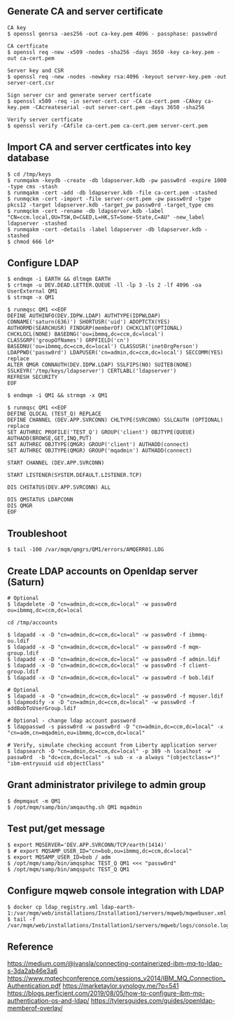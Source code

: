 ## Generate CA and server certificate
```
CA key
$ openssl genrsa -aes256 -out ca-key.pem 4096 - passphase: passw0rd

CA certficate
$ openssl req -new -x509 -nodes -sha256 -days 3650 -key ca-key.pem -out ca-cert.pem

Server key and CSR
$ openssl req -new -nodes -newkey rsa:4096 -keyout server-key.pem -out server-cert.csr

Sign server csr and generate server certficate
$ openssl x509 -req -in server-cert.csr -CA ca-cert.pem -CAkey ca-key.pem -CAcreateserial -out server-cert.pem -days 3650 -sha256

Verify server certficate
$ openssl verify -CAfile ca-cert.pem ca-cert.pem server-cert.pem
```

## Import CA and server certficates into key database
```
$ cd /tmp/keys
$ runmqakm -keydb -create -db ldapserver.kdb -pw passw0rd -expire 1000 -type cms -stash
$ runmqakm -cert -add -db ldapserver.kdb -file ca-cert.pem -stashed
$ runmqckm -cert -import -file server-cert.pem -pw passw0rd -type pkcs12 -target ldapserver.kdb -target_pw passw0rd -target_type cms
$ runmqckm -cert -rename -db ldapserver.kdb -label "CN=ccm.local,OU=TSW,O=C&ED,L=HK,ST=Some-State,C=AU" -new_label ldapserver -stashed 
$ runmqakm -cert -details -label ldapserver -db ldapserver.kdb -stashed
$ chmod 666 ld*
```

## Configure LDAP
```
$ endmqm -i EARTH && dltmqm EARTH
$ crtmqm -u DEV.DEAD.LETTER.QUEUE -ll -lp 3 -ls 2 -lf 4096 -oa UserExternal QM1
$ strmqm -x QM1

$ runmqsc QM1 <<EOF
DEFINE AUTHINFO(DEV.IDPW.LDAP) AUTHTYPE(IDPWLDAP) CONNAME('saturn(636)') SHORTUSR('uid') ADOPTCTX(YES) AUTHORMD(SEARCHUSR) FINDGRP(memberOf) CHCKCLNT(OPTIONAL) CHCKLOCL(NONE) BASEDNG('ou=ibmmq,dc=ccm,dc=local') CLASSGRP('groupOfNames') GRPFIELD('cn') BASEDNU('ou=ibmmq,dc=ccm,dc=local') CLASSUSR('inetOrgPerson') LDAPPWD('passw0rd') LDAPUSER('cn=admin,dc=ccm,dc=local') SECCOMM(YES) replace
ALTER QMGR CONNAUTH(DEV.IDPW.LDAP) SSLFIPS(NO) SUITEB(NONE) SSLKEYR('/tmp/keys/ldapserver') CERTLABL('ldapserver')
REFRESH SECURITY
EOF

$ endmqm -i QM1 && strmqm -x QM1

$ runmqsc QM1 <<EOF
DEFINE QLOCAL (TEST_Q) REPLACE
DEFINE CHANNEL (DEV.APP.SVRCONN) CHLTYPE(SVRCONN) SSLCAUTH (OPTIONAL) replace
SET AUTHREC PROFILE('TEST_Q') GROUP('client') OBJTYPE(QUEUE) AUTHADD(BROWSE,GET,INQ,PUT)
SET AUTHREC OBJTYPE(QMGR) GROUP('client') AUTHADD(connect)
SET AUTHREC OBJTYPE(QMGR) GROUP('mqadmin') AUTHADD(connect)

START CHANNEL (DEV.APP.SVRCONN)

START LISTENER(SYSTEM.DEFAULT.LISTENER.TCP)

DIS CHSTATUS(DEV.APP.SVRCONN) ALL

DIS QMSTATUS LDAPCONN
DIS QMGR
EOF
```

## Troubleshoot
```
$ tail -100 /var/mqm/qmgrs/QM1/errors/AMQERR01.LOG
```

## Create LDAP accounts on Openldap server (Saturn)
```
# Optional
$ ldapdelete -D "cn=admin,dc=ccm,dc=local" -w passw0rd ou=ibmmq,dc=ccm,dc=local

cd /tmp/accounts

$ ldapadd -x -D "cn=admin,dc=ccm,dc=local" -w passw0rd -f ibmmq-ou.ldif
$ ldapadd -x -D "cn=admin,dc=ccm,dc=local" -w passw0rd -f mqm-group.ldif
$ ldapadd -x -D "cn=admin,dc=ccm,dc=local" -w passw0rd -f admin.ldif
$ ldapadd -x -D "cn=admin,dc=ccm,dc=local" -w passw0rd -f client-group.ldif
$ ldapadd -x -D "cn=admin,dc=ccm,dc=local" -w passw0rd -f bob.ldif

# Optional
$ ldapadd -x -D "cn=admin,dc=ccm,dc=local" -w passw0rd -f mquser.ldif
$ ldapmodify -x -D "cn=admin,dc=ccm,dc=local" -w passw0rd -f addBobToUserGroup.ldif

# Optional - change ldap account password
$ ldappasswd -s passw0rd -w passw0rd -D "cn=admin,dc=ccm,dc=local" -x "cn=adm,cn=mqadmin,ou=ibmmq,dc=ccm,dc=local"

# Verify, simulate checking account from Liberty application server
$ ldapsearch -D "cn=admin,dc=ccm,dc=local" -p 389 -h localhost -w passw0rd  -b "dc=ccm,dc=local" -s sub -x -a always "(objectclass=*)" "ibm-entryuuid uid objectClass"
```

## Grant administrator privilege to admin group  
```
$ dmpmqaut -m QM1
$ /opt/mqm/samp/bin/amqauthg.sh QM1 mqadmin
```


## Test put/get message
```
$ export MQSERVER='DEV.APP.SVRCONN/TCP/earth(1414)'
$ # export MQSAMP_USER_ID="cn=bob,ou=ibmmq,dc=ccm,dc=local"
$ export MQSAMP_USER_ID=bob / adm
$ /opt/mqm/samp/bin/amqsphac TEST_Q QM1 <<< "passw0rd"
$ /opt/mqm/samp/bin/amqsputc TEST_Q QM1
```

## Configure mqweb console integration with LDAP
```
$ docker cp ldap_registry.xml ldap-earth-1:/var/mqm/web/installations/Installation1/servers/mqweb/mqwebuser.xml
$ tail -f /var/mqm/web/installations/Installation1/servers/mqweb/logs/console.log
```

## Reference
https://medium.com/@ivansla/connecting-containerized-ibm-mq-to-ldap-s-3da2ab46e3a6
https://www.mqtechconference.com/sessions_v2014/IBM_MQ_Connection_Authentication.pdf
https://marketaylor.synology.me/?p=541
https://blogs.perficient.com/2019/08/05/how-to-configure-ibm-mq-authentication-os-and-ldap/
https://tylersguides.com/guides/openldap-memberof-overlay/